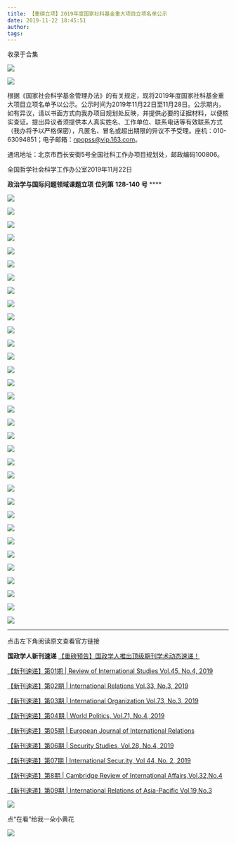 ```yaml
---
title: 【重磅立项】2019年度国家社科基金重大项目立项名单公示
date: 2019-11-22 18:45:51
author: 
tags: 
---
```



收录于合集

![](/images/2933/2.gif)

![](/images/2933/3.png)

  

  

根据《国家社会科学基金管理办法》的有关规定，现将2019年度国家社科基金重大项目立项名单予以公示。公示时间为2019年11月22日至11月28日。公示期内，如有异议，请以书面方式向我办项目规划处反映，并提供必要的证据材料，以便核实查证。提出异议者须提供本人真实姓名、工作单位、联系电话等有效联系方式（我办将予以严格保密），凡匿名、冒名或超出期限的异议不予受理。座机：010-63094851；电子邮箱：npopss@vip.163.com。

  

通讯地址：北京市西长安街5号全国社科工作办项目规划处，邮政编码100806。

  

  

全国哲学社会科学工作办公室2019年11月22日

  

 **政治学与国际问题领域课题立项** **位列第** **128-140** **号** ****

  

  

![](/images/2933/4.jpeg)

![](/images/2933/5.jpeg)

![](/images/2933/6.jpeg)

![](/images/2933/7.jpeg)

![](/images/2933/8.jpeg)

![](/images/2933/9.jpeg)

![](/images/2933/10.jpeg)

![](/images/2933/11.jpeg)

![](/images/2933/12.jpeg)

![](/images/2933/13.jpeg)

![](/images/2933/14.jpeg)

![](/images/2933/15.jpeg)

![](/images/2933/16.jpeg)

![](/images/2933/17.jpeg)

![](/images/2933/18.jpeg)

![](/images/2933/19.jpeg)

![](/images/2933/20.jpeg)

![](/images/2933/21.jpeg)

![](/images/2933/22.jpeg)

![](/images/2933/23.jpeg)

![](/images/2933/24.jpeg)

![](/images/2933/25.jpeg)

![](/images/2933/26.jpeg)

![](/images/2933/27.jpeg)

![](/images/2933/28.jpeg)

![](/images/2933/29.jpeg)

![](/images/2933/30.jpeg)

![](/images/2933/31.jpeg)

![](/images/2933/32.jpeg)

![](/images/2933/33.jpeg)

![](/images/2933/34.jpeg)

![](/images/2933/35.jpeg)

![](/images/2933/36.jpeg)

* * *

点击左下角阅读原文查看官方链接  

  

 **国政学人新刊速递**
[【重磅预告】国政学人推出顶级期刊学术动态速递！](http://mp.weixin.qq.com/s?__biz=MzI3MTYzMzE5Mw==&mid=2247491171&idx=1&sn=2a85bb565727b76c5b24b621374df48d&chksm=eb3f8025dc48093384d58425e3e2b1aa5853945f019731843983f637cd10493d5764495c6f21&scene=21#wechat_redirect)

[【新刊速递】第01期 | Review of International Studies Vol.45, No.4,
2019](http://mp.weixin.qq.com/s?__biz=MzI3MTYzMzE5Mw==&mid=2247491176&idx=1&sn=62d8e6bee24ba548761d1a73189ccd2e&chksm=eb3f802edc48093855ed40cc94c341a83b2fdf2530598bf8422df0f6096ffd16e378565eaaec&scene=21#wechat_redirect)  

[【新刊速递】第02期 | International Relations Vol.33, No.3,
2019](http://mp.weixin.qq.com/s?__biz=MzI3MTYzMzE5Mw==&mid=2247491305&idx=1&sn=6f8a5a5a4ca671e1afd5c3255559a6f8&chksm=eb3f80afdc4809b972897cadec43b5df2bebb2fcfa65840be0a56d94ddd5fc55e3698f9a31ca&scene=21#wechat_redirect)  

[【新刊速递】第03期 | International Organization Vol.73, No.3,
2019](http://mp.weixin.qq.com/s?__biz=MzI3MTYzMzE5Mw==&mid=2247491491&idx=1&sn=ec3ee80de53bfe268369be9f300f3010&chksm=eb3f81e5dc4808f3eb63419d51bbee74a57a1e3d0ad4a1a701185de1773b1c720ca2b266f6f8&scene=21#wechat_redirect)

[【新刊速递】第04期 | World Politics, Vol.71, No.4,
2019](http://mp.weixin.qq.com/s?__biz=MzI3MTYzMzE5Mw==&mid=2247491616&idx=1&sn=5a0375814aac85642bc6912b77495f68&chksm=eb3c7e66dc4bf770dae1db0b927830353420075dbda598865d54e138df9d1be129a494821e5f&scene=21#wechat_redirect)

[【新刊速递】第05期 | European Journal of International
Relations](http://mp.weixin.qq.com/s?__biz=MzI3MTYzMzE5Mw==&mid=2247491847&idx=1&sn=60160947f56ac2204eaa2963e962acdc&chksm=eb3c7f41dc4bf65796203da426ee0fdd27707ff5c83d4a5a0524d7e6b653edd93df877a44759&scene=21#wechat_redirect)

[【新刊速递】第06期 | Security Studies, Vol.28, No.4,
2019](http://mp.weixin.qq.com/s?__biz=MzI3MTYzMzE5Mw==&mid=2247491960&idx=1&sn=89da9f62c7dc5329a63a19b40343369a&chksm=eb3c7f3edc4bf628ff1964b21502b5b87e44053290f95742d67116973f3beb666729df9dbf2b&scene=21#wechat_redirect)

[【新刊速递】第07期 | International Secur.ity, Vol 44, No. 2,
2019](http://mp.weixin.qq.com/s?__biz=MzI3MTYzMzE5Mw==&mid=2247492076&idx=1&sn=30c272dbf6e674a854c6b2b9dd46693d&chksm=eb3c7faadc4bf6bc02ede6c0612719fc5e896c62a14e41c0515ab78afd39e707177921e84927&scene=21#wechat_redirect)  

[【新刊速递】第8期 | Cambridge Review of International
Affairs,Vol.32,No.4](http://mp.weixin.qq.com/s?__biz=MzI3MTYzMzE5Mw==&mid=2247492141&idx=1&sn=c5e0769322df21c31c28103654650cbb&chksm=eb3c7c6bdc4bf57da32a34e3a2b93c43c581889b9edd4b33124286b495b8558516b65772a778&scene=21#wechat_redirect)  

[【新刊速递】第09期 | International Relations of Asia-Pacific
Vol.19,No.3](http://mp.weixin.qq.com/s?__biz=MzI3MTYzMzE5Mw==&mid=2247492278&idx=1&sn=fd81f9d22f9980dbb83c5e0ea628283e&chksm=eb3c7cf0dc4bf5e686c55ce1e09ec69bbc7cba232861dabcb8406f7cd0b948c44e9151357b3c&scene=21#wechat_redirect)  

  

![](/images/2933/37.gif)

点“在看”给我一朵小黄花<img src='/images/2933/38.gif' width='17' height='17' />

![](/images/2933/39.png)

